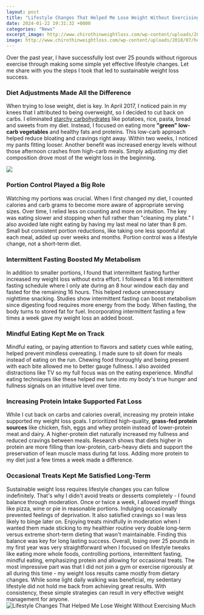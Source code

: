 ```yaml
---
layout: post
title: "Lifestyle Changes That Helped Me Lose Weight Without Exercising Much"
date: 2024-01-22 19:31:32 +0000
categories: "News"
excerpt_image: http://www.chirothinweightloss.com/wp-content/uploads/2018/07/healthy-lifestyle-changes.jpeg
image: http://www.chirothinweightloss.com/wp-content/uploads/2018/07/healthy-lifestyle-changes.jpeg
---
```


Over the past year, I have successfully lost over 25 pounds without rigorous exercise through making some simple yet effective lifestyle changes. Let me share with you the steps I took that led to sustainable weight loss success.
### Diet Adjustments Made All the Difference
When trying to lose weight, diet is key. In April 2017, I noticed pain in my knees that I attributed to being overweight, so I decided to cut back on carbs. I eliminated [starchy carbohydrates](https://store.fi.io.vn/chihuahua-dog-lover-mom-dad-funny-gift-idea3505-t-shirt) like potatoes, rice, pasta, bread and sweets from my diet. Instead, I focused on eating more **"green" low-carb vegetables** and healthy fats and proteins. This low-carb approach helped reduce bloating and cravings right away. Within two weeks, I noticed my pants fitting looser. Another benefit was increased energy levels without those afternoon crashes from high-carb meals. Simply adjusting my diet composition drove most of the weight loss in the beginning.

![](https://pulptastic.com/wp-content/uploads/2023/02/how-to-lose-weight-in-a-week-without-exercise-scaled.jpeg)
### Portion Control Played a Big Role
Watching my portions was crucial. When I first changed my diet, I counted calories and carb grams to become more aware of appropriate serving sizes. Over time, I relied less on counting and more on intuition. The key was eating slower and stopping when full rather than "cleaning my plate." I also avoided late night eating by having my last meal no later than 8 pm. Small but consistent portion reductions, like taking one less spoonful at each meal, added up over weeks and months. Portion control was a lifestyle change, not a short-term diet.
### Intermittent Fasting Boosted My Metabolism
In addition to smaller portions, I found that intermittent fasting further increased my weight loss without extra effort. I followed a 16:8 intermittent fasting schedule where I only ate during an 8 hour window each day and fasted for the remaining 16 hours. This helped reduce unnecessary nighttime snacking. Studies show intermittent fasting can boost metabolism since digesting food requires more energy from the body. When fasting, the body turns to stored fat for fuel. Incorporating intermittent fasting a few times a week gave my weight loss an added boost.
### Mindful Eating Kept Me on Track 
Mindful eating, or paying attention to flavors and satiety cues while eating, helped prevent mindless overeating. I made sure to sit down for meals instead of eating on the run. Chewing food thoroughly and being present with each bite allowed me to better gauge fullness. I also avoided distractions like TV so my full focus was on the eating experience. Mindful eating techniques like these helped me tune into my body's true hunger and fullness signals on an intuitive level over time.
### Increasing Protein Intake Supported Fat Loss
While I cut back on carbs and calories overall, increasing my protein intake supported my weight loss goals. I prioritized high-quality, **grass-fed protein sources** like chicken, fish, eggs and whey protein instead of lower-protein meat and dairy. A higher-protein diet naturally increased my fullness and reduced cravings between meals. Research shows that diets higher in protein are more filling than low-protein, carb-heavy diets and support the preservation of lean muscle mass during fat loss. Adding more protein to my diet just a few times a week made a difference.
### Occasional Treats Kept Me Satisfied Long-Term
Sustainable weight loss requires lifestyle changes you can follow indefinitely. That's why I didn't avoid treats or desserts completely - I found balance through moderation. Once or twice a week, I allowed myself things like pizza, wine or pie in reasonable portions. Indulging occasionally prevented feelings of deprivation. It also satisfied cravings so I was less likely to binge later on. Enjoying treats mindfully in moderation when I wanted them made sticking to my healthier routine very doable long-term versus extreme short-term dieting that wasn't maintainable. Finding this balance was key for long lasting success.
Overall, losing over 25 pounds in my first year was very straightforward when I focused on lifestyle tweaks like eating more whole foods, controlling portions, intermittent fasting, mindful eating, emphasizing protein and allowing for occasional treats. The most impressive part was that I did not join a gym or exercise rigorously at all during this time - my weight loss results came mostly from dietary changes. While some light daily walking was beneficial, my sedentary lifestyle did not hold me back from achieving great results. With consistency, these simple strategies can result in very effective weight management for anyone.
![Lifestyle Changes That Helped Me Lose Weight Without Exercising Much](http://www.chirothinweightloss.com/wp-content/uploads/2018/07/healthy-lifestyle-changes.jpeg)